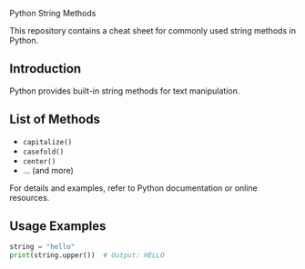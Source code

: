 Python String Methods 

This repository contains a cheat sheet for commonly used string methods in Python.

## Introduction

Python provides built-in string methods for text manipulation.

## List of Methods

- `capitalize()`
- `casefold()`
- `center()`
- ... (and more)

For details and examples, refer to Python documentation or online resources.

## Usage Examples

```python
string = "hello"
print(string.upper())  # Output: HELLO
